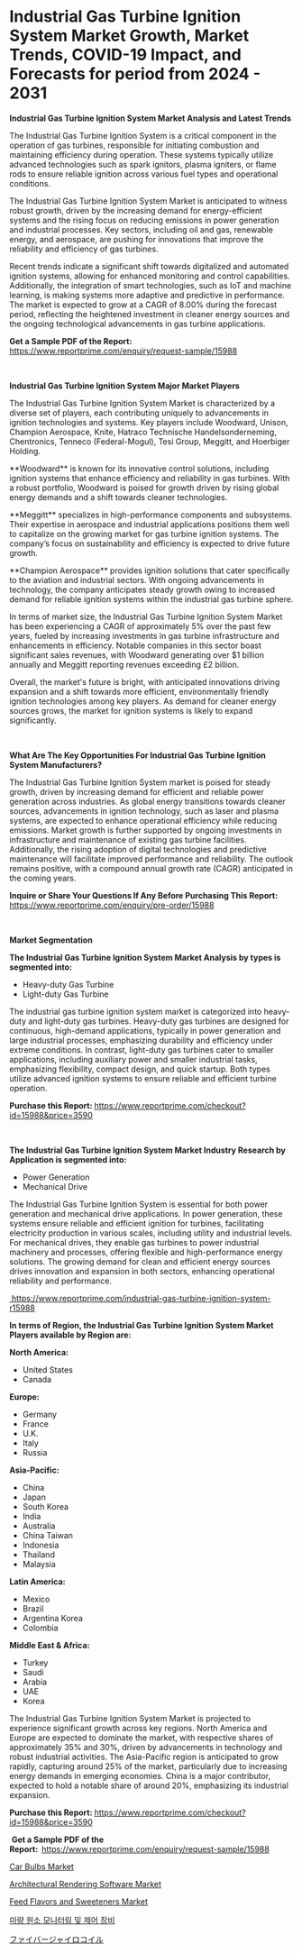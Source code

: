 <p><h1>Industrial Gas Turbine Ignition System Market Growth, Market Trends, COVID-19 Impact, and Forecasts for period from 2024 - 2031</h1></p><p><strong>Industrial Gas Turbine Ignition System Market Analysis and Latest Trends</strong></p>
<p><p>The Industrial Gas Turbine Ignition System is a critical component in the operation of gas turbines, responsible for initiating combustion and maintaining efficiency during operation. These systems typically utilize advanced technologies such as spark ignitors, plasma igniters, or flame rods to ensure reliable ignition across various fuel types and operational conditions. </p><p>The Industrial Gas Turbine Ignition System Market is anticipated to witness robust growth, driven by the increasing demand for energy-efficient systems and the rising focus on reducing emissions in power generation and industrial processes. Key sectors, including oil and gas, renewable energy, and aerospace, are pushing for innovations that improve the reliability and efficiency of gas turbines. </p><p>Recent trends indicate a significant shift towards digitalized and automated ignition systems, allowing for enhanced monitoring and control capabilities. Additionally, the integration of smart technologies, such as IoT and machine learning, is making systems more adaptive and predictive in performance. The market is expected to grow at a CAGR of 8.00% during the forecast period, reflecting the heightened investment in cleaner energy sources and the ongoing technological advancements in gas turbine applications.</p></p>
<p><strong>Get a Sample PDF of the Report:&nbsp;</strong> <a href="https://www.reportprime.com/enquiry/request-sample/15988">https://www.reportprime.com/enquiry/request-sample/15988</a></p>
<p>&nbsp;</p>
<p><strong>Industrial Gas Turbine Ignition System Major Market Players</strong></p>
<p><p>The Industrial Gas Turbine Ignition System Market is characterized by a diverse set of players, each contributing uniquely to advancements in ignition technologies and systems. Key players include Woodward, Unison, Champion Aerospace, Knite, Hatraco Technische Handelsonderneming, Chentronics, Tenneco (Federal-Mogul), Tesi Group, Meggitt, and Hoerbiger Holding.</p><p>**Woodward** is known for its innovative control solutions, including ignition systems that enhance efficiency and reliability in gas turbines. With a robust portfolio, Woodward is poised for growth driven by rising global energy demands and a shift towards cleaner technologies.</p><p>**Meggitt** specializes in high-performance components and subsystems. Their expertise in aerospace and industrial applications positions them well to capitalize on the growing market for gas turbine ignition systems. The company’s focus on sustainability and efficiency is expected to drive future growth.</p><p>**Champion Aerospace** provides ignition solutions that cater specifically to the aviation and industrial sectors. With ongoing advancements in technology, the company anticipates steady growth owing to increased demand for reliable ignition systems within the industrial gas turbine sphere.</p><p>In terms of market size, the Industrial Gas Turbine Ignition System Market has been experiencing a CAGR of approximately 5% over the past few years, fueled by increasing investments in gas turbine infrastructure and enhancements in efficiency. Notable companies in this sector boast significant sales revenues, with Woodward generating over $1 billion annually and Meggitt reporting revenues exceeding £2 billion.</p><p>Overall, the market's future is bright, with anticipated innovations driving expansion and a shift towards more efficient, environmentally friendly ignition technologies among key players. As demand for cleaner energy sources grows, the market for ignition systems is likely to expand significantly.</p></p>
<p>&nbsp;</p>
<p><strong>What Are The Key Opportunities For Industrial Gas Turbine Ignition System Manufacturers?</strong></p>
<p><p>The Industrial Gas Turbine Ignition System market is poised for steady growth, driven by increasing demand for efficient and reliable power generation across industries. As global energy transitions towards cleaner sources, advancements in ignition technology, such as laser and plasma systems, are expected to enhance operational efficiency while reducing emissions. Market growth is further supported by ongoing investments in infrastructure and maintenance of existing gas turbine facilities. Additionally, the rising adoption of digital technologies and predictive maintenance will facilitate improved performance and reliability. The outlook remains positive, with a compound annual growth rate (CAGR) anticipated in the coming years.</p></p>
<p><strong>Inquire or Share Your Questions If Any Before Purchasing This Report:</strong> <a href="https://www.reportprime.com/enquiry/pre-order/15988">https://www.reportprime.com/enquiry/pre-order/15988</a></p>
<p>&nbsp;</p>
<p><strong>Market Segmentation</strong></p>
<p><strong>The Industrial Gas Turbine Ignition System Market Analysis by types is segmented into:</strong></p>
<p><ul><li>Heavy-duty Gas Turbine</li><li>Light-duty Gas Turbine</li></ul></p>
<p><p>The industrial gas turbine ignition system market is categorized into heavy-duty and light-duty gas turbines. Heavy-duty gas turbines are designed for continuous, high-demand applications, typically in power generation and large industrial processes, emphasizing durability and efficiency under extreme conditions. In contrast, light-duty gas turbines cater to smaller applications, including auxiliary power and smaller industrial tasks, emphasizing flexibility, compact design, and quick startup. Both types utilize advanced ignition systems to ensure reliable and efficient turbine operation.</p></p>
<p><strong>Purchase this Report:&nbsp;</strong><a href="https://www.reportprime.com/checkout?id=15988&price=3590">https://www.reportprime.com/checkout?id=15988&price=3590</a></p>
<p>&nbsp;</p>
<p><strong>The Industrial Gas Turbine Ignition System Market Industry Research by Application is segmented into:</strong></p>
<p><ul><li>Power Generation</li><li>Mechanical Drive</li></ul></p>
<p><p>The Industrial Gas Turbine Ignition System is essential for both power generation and mechanical drive applications. In power generation, these systems ensure reliable and efficient ignition for turbines, facilitating electricity production in various scales, including utility and industrial levels. For mechanical drives, they enable gas turbines to power industrial machinery and processes, offering flexible and high-performance energy solutions. The growing demand for clean and efficient energy sources drives innovation and expansion in both sectors, enhancing operational reliability and performance.</p></p>
<p><a href="https://www.reportprime.com/industrial-gas-turbine-ignition-system-r15988">&nbsp;https://www.reportprime.com/industrial-gas-turbine-ignition-system-r15988</a></p>
<p><strong>In terms of Region, the Industrial Gas Turbine Ignition System Market Players available by Region are:</strong></p>
<p>
    <p> <strong> North America: </strong>
        <ul>
            <li>United States</li>
            <li>Canada</li>
        </ul>
        </p> 
    <p> <strong> Europe: </strong>
        <ul>
            <li>Germany</li>
            <li>France</li>
            <li>U.K.</li>
            <li>Italy</li>
            <li>Russia</li>
        </ul>
        </p> 
    <p> <strong> Asia-Pacific: </strong>
        <ul>
            <li>China</li>
            <li>Japan</li>
            <li>South Korea</li>
            <li>India</li>
            <li>Australia</li>
            <li>China Taiwan</li>
            <li>Indonesia</li>
            <li>Thailand</li>
            <li>Malaysia</li>
        </ul>
        </p> 
    <p> <strong> Latin America: </strong>
        <ul>
            <li>Mexico</li>
            <li>Brazil</li>
            <li>Argentina Korea</li>
            <li>Colombia</li>
        </ul>
        </p> 
    <p> <strong> Middle East & Africa: </strong>
        <ul>
            <li>Turkey</li>
            <li>Saudi</li>
            <li>Arabia</li>
            <li>UAE</li>
            <li>Korea</li>
        </ul>
    </p>
    </p>
<p><p>The Industrial Gas Turbine Ignition System Market is projected to experience significant growth across key regions. North America and Europe are expected to dominate the market, with respective shares of approximately 35% and 30%, driven by advancements in technology and robust industrial activities. The Asia-Pacific region is anticipated to grow rapidly, capturing around 25% of the market, particularly due to increasing energy demands in emerging economies. China is a major contributor, expected to hold a notable share of around 20%, emphasizing its industrial expansion.</p></p>
<p><strong>Purchase this Report: </strong><a href="https://www.reportprime.com/checkout?id=15988&price=3590">https://www.reportprime.com/checkout?id=15988&price=3590</a></p>
<p>&nbsp;<strong>Get a Sample PDF of the Report:&nbsp;&nbsp;</strong><a href="https://www.reportprime.com/enquiry/request-sample/15988">https://www.reportprime.com/enquiry/request-sample/15988</a></p>
<p><strong></strong></p>
<p><p><a href="https://issuu.com/reportprime-2/docs/car-bulbs-market-size-2030.pptx_c43e3abb3be3c6">Car Bulbs Market</a></p><p><a href="https://github.com/MaryNelson695/Market-Research-Report-List-1/blob/main/architectural-rendering-software-market.md">Architectural Rendering Software Market</a></p><p><a href="https://medium.com/@acqwoncopela/the-global-feed-flavors-and-sweeteners-market-is-a-dynamic-and-growing-industry-4e50662cc0da">Feed Flavors and Sweeteners Market</a></p><p><a href="https://medium.com/@nazminrahman651/%EC%84%B8%EA%B3%84-trace-element-monitoring-and-control-equipment-market-%EC%9D%80-2024%EC%97%90%EC%84%9C-2031%EB%A1%9C-%EC%97%B0%ED%8F%89%EA%B7%A0-%EC%A6%9D%EA%B0%80%EC%9C%A8%EC%9D%84-%EB%B3%B4%EC%9D%BC-%EA%B2%83%EC%9C%BC%EB%A1%9C-%EC%98%88%EC%83%81%EB%90%A9%EB%8B%88%EB%8B%A4-5836d6044566">미량 원소 모니터링 및 제어 장비</a></p><p><a href="https://medium.com/@larrylemkert567/fiber-gyro-coils-market-%E3%81%AE%E3%82%B0%E3%83%AD%E3%83%BC%E3%83%90%E3%83%AB%E5%B8%82%E5%A0%B4%E6%A6%82%E8%A6%81%E3%81%AF-%E4%B8%96%E7%95%8C%E3%81%8A%E3%82%88%E3%81%B3%E4%B8%BB%E8%A6%81%E5%B8%82%E5%A0%B4%E3%81%AB%E3%81%8A%E3%81%91%E3%82%8B%E6%A5%AD%E7%95%8C%E3%81%AB%E5%BD%B1%E9%9F%BF%E3%82%92%E4%B8%8E%E3%81%88%E3%82%8B%E4%B8%BB%E8%A6%81%E3%81%AA%E3%83%88%E3%83%AC%E3%83%B3%E3%83%89%E3%81%AB%E3%81%A4%E3%81%84%E3%81%A6-%E7%8B%AC%E8%87%AA%E3%81%AE%E8%A6%96%E7%82%B9%E3%82%92%E6%8F%90%E4%BE%9B%E3%81%97%E3%81%BE%E3%81%99-5c7af4ef2804">ファイバージャイロコイル</a></p></p>